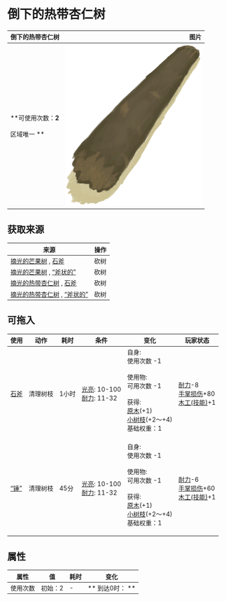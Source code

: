 # 倒下的热带杏仁树  
>   
  
  倒下的热带杏仁树  |   图片   
 ----  |  ----:   
 **可使用次数：**2<br><br>** 区域唯一 **  |  ![](Sprite/Log.png)   
  
## 获取来源  
来源  |  操作  
----  |  ----  
[摘光的芒果树](MangoTreeCleared.md) , [石斧](StoneAxe.md)  |  砍树  
[摘光的芒果树](MangoTreeCleared.md) , [“斧状的”](tag_AxeAdv.md)  |  砍树  
[摘光的热带杏仁树](TropicalAlmondTreeCleared.md) , [石斧](StoneAxe.md)  |  砍树  
[摘光的热带杏仁树](TropicalAlmondTreeCleared.md) , [“斧状的”](tag_AxeAdv.md)  |  砍树  
## 可拖入  
使用  |  动作  |  耗时  |  条件  |  变化  |  玩家状态  
----  |  ----  |  ----  |  ----  |  ----  |  ----  
[石斧](StoneAxe.md)  |  清理树枝  |  1小时  |  [光亮](Light.md): 10-100<br>[耐力](Stamina.md): 11-32  |  自身:<br>使用次数  -1<br><br>使用物:<br>可用次数  -1<br><br>获得:<br>[原木](Log.md)(+1)<br>[小树枝](Sticks.md)(+2～+4)<br>基础权重：1<br><br>  |  [耐力](Stamina.md)-8<br>[手掌损伤](HandDamage.md)+80<br>[木工(技能)](Skill_Woodworking.md)+1  
[“锤”](tag_Axe.md)  |  清理树枝  |  45分  |  [光亮](Light.md): 10-100<br>[耐力](Stamina.md): 11-32  |  自身:<br>使用次数  -1<br><br>使用物:<br>可用次数  -1<br><br>获得:<br>[原木](Log.md)(+1)<br>[小树枝](Sticks.md)(+2～+4)<br>基础权重：1<br><br>  |  [耐力](Stamina.md)-6<br>[手掌损伤](HandDamage.md)+60<br>[木工(技能)](Skill_Woodworking.md)+1  
## 属性   
属性  |  值  |  耗时  |  变化  
----  |  ----  |  ----  |  ----  
使用次数  |  初始：2  |  -  |  ** 到达0时： **  
